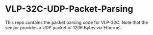 # VLP-32C-UDP-Packet-Parsing
This repo contains the packet parsing code for VLP-32C. Note that the sensor provides a UDP packet of 1206 Bytes via Ethernet.
